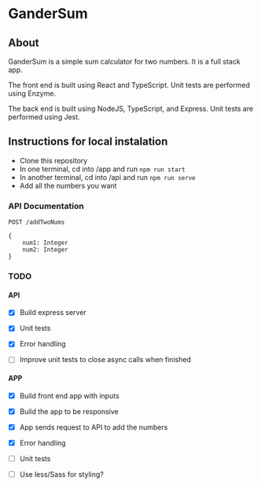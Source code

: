 # GanderSum

## About
GanderSum is a simple sum calculator for two numbers. It is a full stack app.

The front end is built using React and TypeScript. Unit tests are performed using Enzyme.

The back end is built using NodeJS, TypeScript, and Express. Unit tests are performed using Jest.

## Instructions for local instalation
* Clone this repository
* In one terminal, cd into /app and run `npm run start`
* In another terminal, cd into /api and run `npm run serve`
* Add all the numbers you want


### API Documentation
```
POST /addTwoNums

{
    num1: Integer
    num2: Integer
}
```

### TODO
#### API
- [X] Build express server

- [X] Unit tests

- [X] Error handling

- [ ] Improve unit tests to close async calls when finished

#### APP
- [X] Build front end app with inputs

- [X] Build the app to be responsive

- [X] App sends request to API to add the numbers

- [X] Error handling

- [ ] Unit tests

- [ ] Use less/Sass for styling?
